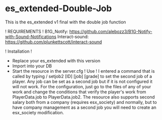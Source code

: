 # es_extended-Double-Job
This is the es_extended v1 final with the double job function

! REQUIREMENTS !
B1G_Notify: https://github.com/alebozz3/B1G-Notify-with-Sound-Notifications
Interact-sound: https://github.com/plunkettscott/interact-sound

! Installation !
- Replace your es_extended with this version
- Import into your DB
- Start the resource in the server.cfg
! Use !
I entered a command that is called by typing / setjob2 [ID] [job] [grade] to set the second job of a player. Any job can be set as a second job but if it is not configured it will not work. For the configuration, just go to the files of any of your work and change the conditions that verify the player's work from PlayerData.job to PlayerData.job2. The resource also supports second salary both from a company (requires esx_society) and normally, but to have company management as a second job you will need to create an esx_society modification.
